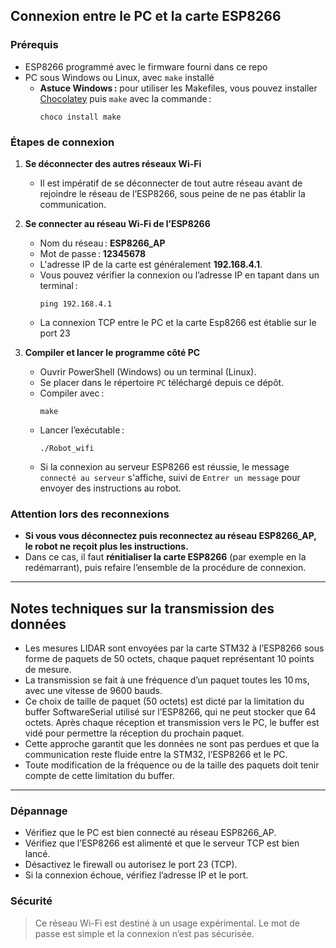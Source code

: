 ## Connexion entre le PC et la carte ESP8266

### Prérequis
- ESP8266 programmé avec le firmware fourni dans ce repo
- PC sous Windows ou Linux, avec `make` installé
  - **Astuce Windows :** pour utiliser les Makefiles, vous pouvez installer [Chocolatey](https://chocolatey.org/) puis `make` avec la commande :
    ```
    choco install make
    ```
### Étapes de connexion

1. **Se déconnecter des autres réseaux Wi-Fi**
   - Il est impératif de se déconnecter de tout autre réseau avant de rejoindre le réseau de l’ESP8266, sous peine de ne pas établir la communication.

2. **Se connecter au réseau Wi-Fi de l’ESP8266**
   - Nom du réseau : **ESP8266_AP**
   - Mot de passe : **12345678**
   - L'adresse IP de la carte est généralement **192.168.4.1**.
   - Vous pouvez vérifier la connexion ou l’adresse IP en tapant dans un terminal :
     ```
     ping 192.168.4.1
     ```
   - La connexion TCP entre le PC et la carte Esp8266 est établie sur le port 23
3. **Compiler et lancer le programme côté PC**
   - Ouvrir PowerShell (Windows) ou un terminal (Linux).
   - Se placer dans le répertoire `PC` téléchargé depuis ce dépôt.
   - Compiler avec :
     ```
     make
     ```
   - Lancer l’exécutable :
     ```
     ./Robot_wifi
     ```
   - Si la connexion au serveur ESP8266 est réussie, le message `connecté au serveur` s'affiche, suivi de `Entrer un message` pour envoyer des instructions au robot.

### Attention lors des reconnexions

- **Si vous vous déconnectez puis reconnectez au réseau ESP8266_AP, le robot ne reçoit plus les instructions.**
- Dans ce cas, il faut **rénitialiser la carte ESP8266** (par exemple en la redémarrant), puis refaire l’ensemble de la procédure de connexion.

---

## Notes techniques sur la transmission des données

- Les mesures LIDAR sont envoyées par la carte STM32 à l’ESP8266 sous forme de paquets de 50 octets, chaque paquet représentant 10 points de mesure.
- La transmission se fait à une fréquence d’un paquet toutes les 10 ms, avec une vitesse de 9600 bauds.
- Ce choix de taille de paquet (50 octets) est dicté par la limitation du buffer SoftwareSerial utilisé sur l’ESP8266, qui ne peut stocker que 64 octets. Après chaque réception et transmission vers le PC, le buffer est vidé pour permettre la réception du prochain paquet.
- Cette approche garantit que les données ne sont pas perdues et que la communication reste fluide entre la STM32, l’ESP8266 et le PC.
- Toute modification de la fréquence ou de la taille des paquets doit tenir compte de cette limitation du buffer.

---

### Dépannage
- Vérifiez que le PC est bien connecté au réseau ESP8266_AP.
- Vérifiez que l’ESP8266 est alimenté et que le serveur TCP est bien lancé.
- Désactivez le firewall ou autorisez le port 23 (TCP).
- Si la connexion échoue, vérifiez l’adresse IP et le port.

### Sécurité
> Ce réseau Wi-Fi est destiné à un usage expérimental. Le mot de passe est simple et la connexion n’est pas sécurisée.
